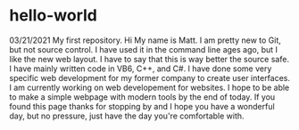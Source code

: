 # hello-world
03/21/2021
My first repository. 
Hi My name is Matt. I am pretty new to Git, but not source control. I have used it in the command line ages ago, but I like the new web layout. I have to say that this is way better the source safe. I have mainly written code in VB6, C++, and C#. I have done some very specific web development for my former company to create user interfaces. I am currently working on web developement for websites. I hope to be able to make a simple webpage with modern tools by the end of today. If you found this page thanks for stopping by and I hope you have a wonderful day, but no pressure, just have the day you're comfortable with. 

